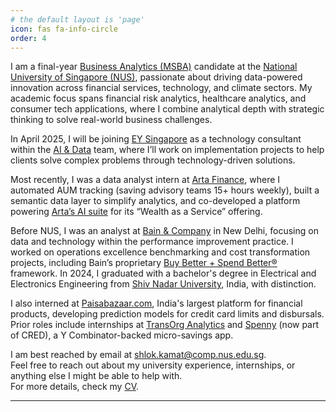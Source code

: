```yaml
---
# the default layout is 'page'
icon: fas fa-info-circle
order: 4
---
```


I am a final-year [Business Analytics (MSBA)](https://msba.nus.edu.sg) candidate at the [National University of Singapore (NUS)](https://nus.edu.sg), passionate about driving data-powered innovation across financial services, technology, and climate sectors. My academic focus spans financial risk analytics, healthcare analytics, and consumer tech applications, where I combine analytical depth with strategic thinking to solve real-world business challenges.

In April 2025, I will be joining [EY Singapore](https://www.ey.com/en_sg) as a technology consultant within the [AI & Data](https://www.ey.com/en_sg/alliances/microsoft/data-ai-services) team, where I’ll work on implementation projects to help clients solve complex problems through technology-driven solutions.

Most recently, I was a data analyst intern at [Arta Finance](https://artafinance.com), where I automated AUM tracking (saving advisory teams 15+ hours weekly), built a semantic data layer to simplify analytics, and co-developed a platform powering [Arta’s AI suite](https://artafinance.com/global/arta-ai) for its “Wealth as a Service” offering.

Before NUS, I was an analyst at [Bain & Company](https://www.bain.com) in New Delhi, focusing on data and technology within the performance improvement practice. I worked on operations excellence benchmarking and cost transformation projects, including Bain’s proprietary [Buy Better + Spend Better®](https://www.bain.com/consulting-services/operations/procurement/) framework. In 2024, I graduated with a bachelor's degree in Electrical and Electronics Engineering from [Shiv Nadar University](https://snu.edu.in/home), India, with distinction.

I also interned at [Paisabazaar.com](https://www.paisabazaar.com), India's largest platform for financial products, developing prediction models for credit card limits and disbursals.  
Prior roles include internships at [TransOrg Analytics](https://www.transorg.com/) and [Spenny](https://spenny.com/) (now part of CRED), a Y Combinator-backed micro-savings app.

I am best reached by email at [shlok.kamat@comp.nus.edu.sg](mailto:shlok.kamat@comp.nus.edu.sg).  
Feel free to reach out about my university experience, internships, or anything else I might be able to help with.  
For more details, check my [CV](https://shlok-kamat.github.io/assets/ShlokResume.pdf).

--- 